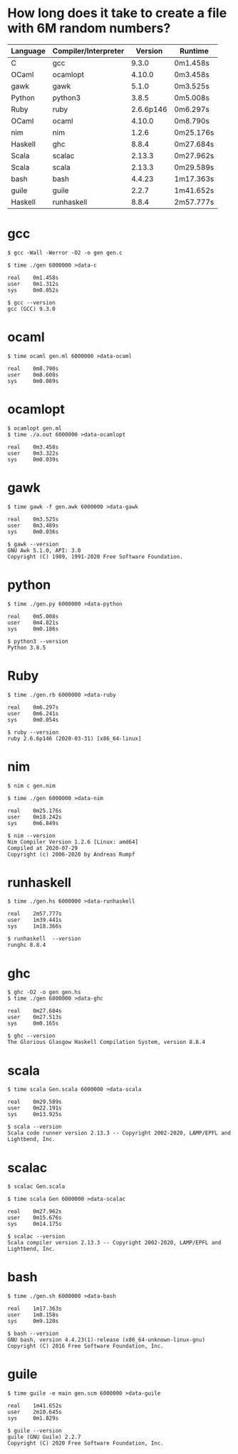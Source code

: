
# How long does it take to create a file with 6M random numbers?

Language | Compiler/Interpreter | Version   | Runtime
---------|----------------------|-----------|--------
C        | gcc                  | 9.3.0     | 0m1.458s
OCaml    | ocamlopt             | 4.10.0    | 0m3.458s
gawk     | gawk                 | 5.1.0     | 0m3.525s
Python   | python3              | 3.8.5     | 0m5.008s
Ruby     | ruby                 | 2.6.6p146 | 0m6.297s
OCaml    | ocaml                | 4.10.0    | 0m8.790s
nim      | nim                  | 1.2.6     | 0m25.176s
Haskell  | ghc                  | 8.8.4     | 0m27.684s
Scala    | scalac               | 2.13.3    | 0m27.962s
Scala    | scala                | 2.13.3    | 0m29.589s
bash     | bash                 | 4.4.23    | 1m17.363s
guile    | guile                | 2.2.7     | 1m41.652s
Haskell  | runhaskell           | 8.8.4     | 2m57.777s

# gcc

```
$ gcc -Wall -Werror -O2 -o gen gen.c

$ time ./gen 6000000 >data-c

real    0m1.458s
user    0m1.312s
sys     0m0.052s

$ gcc --version
gcc (GCC) 9.3.0
```

# ocaml

```
$ time ocaml gen.ml 6000000 >data-ocaml

real    0m8.790s
user    0m8.608s
sys     0m0.089s
```

# ocamlopt

```
$ ocamlopt gen.ml
$ time ./a.out 6000000 >data-ocamlopt

real    0m3.458s
user    0m3.322s
sys     0m0.039s
```

# gawk

```
$ time gawk -f gen.awk 6000000 >data-gawk

real    0m3.525s
user    0m3.489s
sys     0m0.036s

$ gawk --version
GNU Awk 5.1.0, API: 3.0
Copyright (C) 1989, 1991-2020 Free Software Foundation.
```

# python

```
$ time ./gen.py 6000000 >data-python

real    0m5.008s
user    0m4.821s
sys     0m0.186s

$ python3 --version
Python 3.8.5
```

# Ruby

```
$ time ./gen.rb 6000000 >data-ruby

real    0m6.297s
user    0m6.241s
sys     0m0.054s

$ ruby --version
ruby 2.6.6p146 (2020-03-31) [x86_64-linux]
```

# nim

```
$ nim c gen.nim

$ time ./gen 6000000 >data-nim

real    0m25.176s
user    0m18.242s
sys     0m6.849s

$ nim --version
Nim Compiler Version 1.2.6 [Linux: amd64]
Compiled at 2020-07-29
Copyright (c) 2006-2020 by Andreas Rumpf
```

# runhaskell

```
$ time ./gen.hs 6000000 >data-runhaskell

real    2m57.777s
user    1m39.441s
sys     1m18.366s

$ runhaskell  --version
runghc 8.8.4
```

# ghc

```
$ ghc -O2 -o gen gen.hs
$ time ./gen 6000000 >data-ghc

real    0m27.684s
user    0m27.513s
sys     0m0.165s

$ ghc --version
The Glorious Glasgow Haskell Compilation System, version 8.8.4
```

# scala

```
$ time scala Gen.scala 6000000 >data-scala

real    0m29.589s
user    0m22.191s
sys     0m13.925s

$ scala --version
Scala code runner version 2.13.3 -- Copyright 2002-2020, LAMP/EPFL and Lightbend, Inc.
```

# scalac

```
$ scalac Gen.scala

$ time scala Gen 6000000 >data-scalac

real    0m27.962s
user    0m15.676s
sys     0m14.175s

$ scalac --version
Scala compiler version 2.13.3 -- Copyright 2002-2020, LAMP/EPFL and Lightbend, Inc.
```

# bash

```
$ time ./gen.sh 6000000 >data-bash

real    1m17.363s
user    1m8.158s
sys     0m9.120s

$ bash --version
GNU bash, version 4.4.23(1)-release (x86_64-unknown-linux-gnu)
Copyright (C) 2016 Free Software Foundation, Inc.
```

# guile

```
$ time guile -e main gen.scm 6000000 >data-guile

real    1m41.652s
user    2m10.645s
sys     0m1.829s

$ guile --version
guile (GNU Guile) 2.2.7
Copyright (C) 2020 Free Software Foundation, Inc.
```


